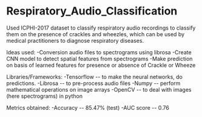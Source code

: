 # Respiratory_Audio_Classification
Used ICPHI-2017 dataset to classify respiratory audio recordings to classify them on the presence of crackles and wheezles, which can be used by medical practitioners to diagnose respiratory diseases.

Ideas used:
  -Conversion audio files to spectrograms using librosa
  -Create CNN model to detect spatial features from spectrograms
  -Make prediction on basis of learned features for presence or absence of Crackle or Wheeze
  
Libraries/Frameworks:
  -Tensorflow -- to make the neural networks, do predictions.
  -Librosa -- to pre-process audio files
  -Numpy -- perform mathematical operations on image arrays
  -OpenCV -- to deal with images (here spectrograms) in python
  
Metrics obtained:
  -Accuracy -- 85.47% (test)
  -AUC score -- 0.76
